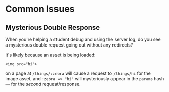 # Common Issues

## Mysterious Double Response

When you're helping a student debug and using the server log, do you see a mysterious double request going out without any redirects?

It's likely because an asset is being loaded:

```
<img src="hi">
```

on a page at `/things/:zebra` will cause a request to `/things/hi` for the image asset, and `:zebra => "hi"` will mysteriously appear in the `params` hash — for the _second_ request/response.